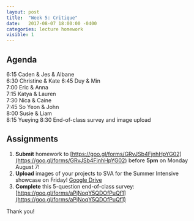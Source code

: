 ```yaml
---
layout: post
title:  "Week 5: Critique"
date:   2017-08-07 18:00:00 -0400
categories: lecture homework
visible: 1
---
```


## Agenda

6:15	Caden & Jes & Albane  
6:30	Christine & Kate
6:45	Duy & Min  
7:00	Eric & Anna  
7:15	Katya & Lauren  
7:30	Nica & Caine  
7:45	So Yeon & John  
8:00	Susie & Liam  
8:15	Yueying	
8:30  End-of-class survey and image upload

## Assignments

1. **Submit** homework to [https://goo.gl/forms/GRvJSb4FjnhHpYG02](https://goo.gl/forms/GRvJSb4FjnhHpYG02) before **5pm** on Monday August 7! 
2. **Upload** images of your projects to SVA for the Summer Intensive showcase on Friday! [Google Drive](https://drive.google.com/drive/folders/0B2Z6ydcCAmjjeHRINVZBS1g3blE?usp=sharing) 
4. **Complete** this 5-question end-of-class survey: [https://goo.gl/forms/aPjNoqY5QDOfPuQf1](https://goo.gl/forms/aPjNoqY5QDOfPuQf1)

Thank you!



